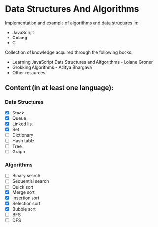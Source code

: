 # Data Structures And Algorithms

Implementation and example of algorithms and data structures in:

- JavaScript
- Golang
- C

Collection of knowledge acquired through the following books:

- Learning JavaScript Data Structures and Alfgorithms - Loiane Groner
- Grokking Algorithms - Aditya Bhargava
- Other resources

## Content (in at least one language):

### Data Structures

- [x] Stack
- [x] Queue
- [x] Linked list
- [x] Set
- [ ] Dictionary
- [ ] Hash table
- [ ] Tree
- [ ] Graph

### Algorithms

- [ ] Binary search
- [ ] Sequential search
- [ ] Quick sort
- [x] Merge sort
- [x] Insertion sort
- [x] Selection sort
- [x] Bubble sort
- [ ] BFS
- [ ] DFS
